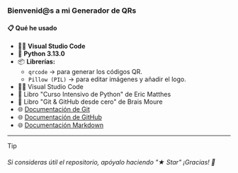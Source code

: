 ### Bienvenid@s a mi Generador de QRs

#### 📋 Qué he usado

- 👨‍💻 **Visual Studio Code**
- 🐍 **Python 3.13.0**
- 📦 **Librerías:**  
  - `qrcode` → para generar los códigos QR.  
  - `Pillow (PIL)` → para editar imágenes y añadir el logo.
- 👨‍💻 Visual Studio Code
- 📘 Libro "Curso Intensivo de Python" de Eric Matthes  
- 📘 Libro "Git & GitHub desde cero" de Brais Moure
- 🌐 [Documentación de Git](https://git-scm.com)
- 🌐 [Documentación de GitHub](https://docs.github.com/es)
- 🌐 [Documentación Markdown](https://markdown.es)

---
> [!TIP]
> ###### Si consideras útil el repositorio, apóyalo haciendo "★ Star" ¡Gracias! 🚀

